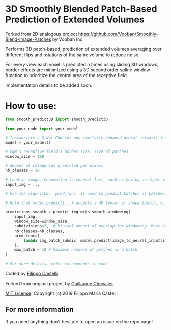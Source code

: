 # 3D Smoothly Blended Patch-Based Prediction of Extended Volumes

Forked from 2D analogous project https://github.com/Vooban/Smoothly-Blend-Image-Patches by Vooban Inc

Performs 3D patch-based, prediction of extended volumes averaging over different
flips and rotations of the same volume to reduce noise.

For every view each voxel is predicted n times using sliding 3D windows, border
effects are minimized using a 3D second order spline window function to prioritize
the central area of the receptive field.

Implementation details to be added soon.

# How to use:

```python
from smooth_predict3D import smooth_predict3D

from your_code import your_model

# Instanciate a U-Net CNN (or any similarly-behaved neural network) in the variable named `model`. We use a Keras model but it can be anything:
model = your_model()

# CNN's receptive field's border size: size of patches
window_size = 160

# Amount of categories predicted per pixels.
nb_classes = 10

# Load an image. Convention is channel_last, such as having an input_img.shape of: (x, y, z, nb_channels), where nb_channels is of 3 for regular RGB images. If your model has a different input scheme pre-transform the data.
input_img = ...

# Use the algorithm, 'pred_func' is used to predict batches of patches, in (batch, x, y, z, nb_channels), if your model has a different input scheme define pred_func as a function to accept (batch, x,y,z, channels) as input and return (batch, x,y,z, predict_classes)

# Note that model.predict(...) accepts a 4D tensor of shape (batch, x, y, z, nb_channels), such as a Keras model.

predictions_smooth = predict_img_with_smooth_windowing(
    input_img,
    window_size=window_size,
    subdivisions=2,  # Minimal amount of overlap for windowing. Must be an even number.
    nb_classes=nb_classes,
    pred_func=(
        lambda img_batch_subdiv: model.predict(image_to_neural_input(img_batch_subdiv))
    ),
    max_batch = 10 # Maximum numbers of patches in a batch
)

# For more details, refer to comments in code
```
Coded by [Filippo Castelli](https://github.com/filippocastelli)

Forked from original project by [Guillaume Chevalier](https://github.com/guillaume-chevalier)

[MIT License](https://github.com/filippocastelli/smooth_predict3D/blob/master/LICENSE). Copyright (c) 2019 Filippo Maria Castelli

## For more information

If you need anything don't hesitate to open an issue on the repo page!
